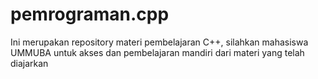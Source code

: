 # pemrograman.cpp
Ini merupakan repository materi pembelajaran C++, silahkan mahasiswa UMMUBA untuk akses dan pembelajaran mandiri dari materi yang telah diajarkan
